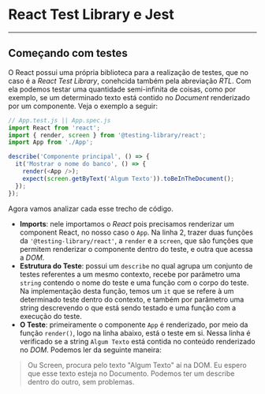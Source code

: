 # React Test Library e Jest
---
## Começando com testes

O React possui uma própria biblioteca para a realização de testes, que no caso é a _React Test Library_, conehcida também pela abreviação _RTL_. Com ela podemos testar uma quantidade semi-infinita de coisas, como por exemplo, se um determinado texto está contido no _Document_ renderizado por um componente. Veja o exemplo a seguir:

```js
// App.test.js || App.spec.js
import React from 'react';
import { render, screen } from '@testing-library/react';
import App from './App';

describe('Componente principal', () => {
  it('Mostrar o nome do banco', () => {
    render(<App />);
    expect(screen.getByText('Algum Texto')).toBeInTheDocument();
  });
});
```
Agora vamos analizar cada esse trecho de código.
- **Imports**: nele importamos o _React_ pois precisamos renderizar um component React, no nosso caso o `App`. Na linha 2, trazer duas funções da `'@testing-library/react'`, a `render` e a `screen`, que são funções que permitem renderizar o componente dentro do teste, e outra que acessa a _DOM_.
- **Estrutura do Teste**: possui um `describe` no qual agrupa um conjunto de testes referentes a um mesmo contexto, recebe por parâmetro uma `string` contendo o nome do teste e uma função com o corpo do teste. Na implementação desta função, temos um `it` que se refere à um determinado teste dentro do contexto, e também por parâmetro uma string descrevendo o que está sendo testado e uma função com a execução do teste.
- **O Teste**: primeiramente o componente `App` é renderizado, por meio da função `render()`, logo na linha abaixo, está o teste em si. Nessa linha é verificado se a string `Algum Texto` está contida no conteúdo renderizado no _DOM_. Podemos ler da seguinte maneira:
> Ou Screen, procura pelo texto "Algum Texto" aí na DOM. Eu espero que esse texto esteja no Documento.
Podemos ter um describe dentro do outro, sem problemas.